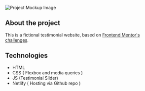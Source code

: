 ![Project Mockup Image](https://res.cloudinary.com/dz209s6jk/image/upload/v1589469306/Challenges/dejjtjv4akklm3c4vrb1.jpg)

## About the project
This is a fictional testimonial website, based on [Frontend Mentor's challenges](https://www.frontendmentor.io/challenges).

## Technologies
* HTML
* CSS ( Flexbox and media queries )
* JS (Testimonial Slider)
* Netlify ( Hosting via Github repo )
